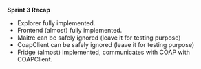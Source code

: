 **Sprint 3 Recap**

- Explorer fully implemented.
- Frontend (almost) fully implemented.
- Maitre can be safely ignored (leave it for testing purpose)
- CoapClient can be safely ignored (leave it for testing purpose)
- Fridge (almost) implemented, communicates with COAP with COAPClient.